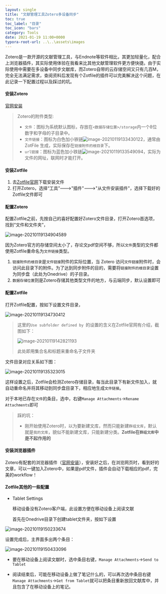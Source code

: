 ```yaml
---
layout: single
title: "文献管理工具Zotero多设备同步"
toc: true
toc_label: "目录"
toc_icon: "bars"
category: Tools
date: 2021-01-19 11:00+0000
typora-root-url: ..\..\assets\images
---
```


​		Zotero是一款开源的文献管理工具，与Endnote等软件相比，其更加轻量化，配合上浏览器插件，其实际使用体验在我看来比其他文献管理软件更方便快捷。由于实际使用中需要在多设备中同步文献库，而Zotero自带的云存储空间又只有几百M，完全无法满足需求，查阅资料后发现有个Zotfile的插件可以完美解决这个问题，在此记录一下配置过程以及踩过的坑。

#### 安装Zotero

[官网安装](https://www.zotero.org/)

> Zotero的附件类型:
>
> - `文件`：图标为系统默认图标，存放在`<数据存储位置>/storage`内一个8位数字和字母的子目录中。
> - `文件链接`：图标为白色加小铁链![image-20210119133430122](/image-20210119133430122.png)，通常由 ZotFile 生成，实际保存在`链接附件的根目录`下。
> - `url链接`：图标为蓝色加小铁链![image-20210119133549094](/image-20210119133549094.png)，实际为文件的网址，联网时才能打开。

#### 安装Zotfile

1. 去[Zotfile官网](http://zotfile.com/)下载安装文件
2. 打开Zotero，选择“工具”--->"插件"--->"从文件安装插件"，选择下载好的Zotfile文件即可



#### 配置Zotero

配置Zotfile之前，先按自己的喜好配置好Zotero文件目录，打开Zotero首选项，找到“文件和文件夹”，

![image-20210119134904589](/image-20210119134904589.png)

因为Zotero官方的存储空间太小了，存论文pdf空间不够，所以`文件`类型的文件都使用Zotfile重命名为`文件链接`类型。

1. `链接附件的根目录`是`文件链接`附件的实际位置，当 Zotero 访问`文件链接`附件时，会访问此目录下的附件。为了达到同步附件的目的，需要将`链接附件的根目录`设置为同步盘（此处为Onedrive）的子目录。
2. `数据存储位置`则是Zotero存储其他类型文件的地方，与云端同步，默认设置即可



#### 配置Zotfile

打开Zotfile配置，按如下设置文件目录，

![image-20210119134730412](/image-20210119134730412.png)

> 这里的`Use subfolder defined by `的设置的含义在Zotfile官网有介绍，截图如下：
>
> ![image-20210119142821193](/image-20210119142821193.png)
>
> 此处即用集合名和标题来重命名子文件夹

文件目录对应关系如下图：

![image-20210119135323015](/image-20210119135323015.png)

这样设置之后，Zotfile会检测Zotero存储目录，每当此目录下有新文件加入，就自动重命名并将其移动到同步盘目录下，相应地生成`文件链接`。

对于本地已存在`文件`的条目，选中，右键`Manage Attachments`→`Rename Attachments`即可

> 踩的坑：
>
> - 刚开始使用Zotero时，以为要新建文库，然而只能新建`群组文库`，默认就是`我的文库`，貌似不能新建文库，只能新建分类。**Zotfile在`群组文库`中是不起作用的**



#### 安装浏览器插件

Zotero有配套的浏览器插件（[官网安装](https://www.zotero.org/download/)），安装好之后，在浏览网页时，看到好的文章，可以一键加入Zotero中，如果是pdf文件，插件会自动下载相应的pdf，完美的workflow！



#### Zotfile其他的一些配置

- Tablet  Settings

  移动设备没有Zotero客户端，此设置方便在移动设备上阅读文献

  首先在Onedrive目录下创建tablet文件夹，按如下设置

![image-20210119150233674](/image-20210119150233674.png)

设置完成后，主界面多出两个条目：

![image-20210119150433096](/image-20210119150433096.png)

- 要在移动设备上阅读文献时，选中条目右键，`Manage Attachments`→`Send to Tablet`

- 阅读结束后，可能在移动设备上做了笔记什么的，可以再次选中条目右键`Manage Attachments`→`Get from Tablet`就可以把条目重新放回文献库中，并且包含了在移动设备上的笔记。
